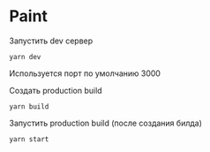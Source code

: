 # Paint
Запустить dev сервер
```shell
yarn dev
```
Используется порт по умолчанию 3000


Создать production build
```shell
yarn build
```
Запустить production build (после создания билда)
```shell
yarn start
```
